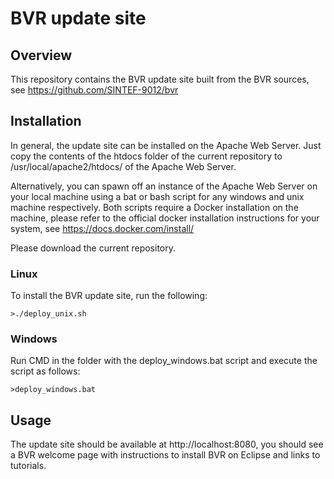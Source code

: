# BVR update site

## Overview
This repository contains the BVR update site built from the BVR sources, see https://github.com/SINTEF-9012/bvr

## Installation
In general, the update site can be installed on the Apache Web Server. Just copy the contents of the htdocs folder of the current repository to /usr/local/apache2/htdocs/ of the Apache Web Server. 

Alternatively, you can spawn off an instance of the Apache Web Server on your local machine using a bat or bash script for any windows and unix machine respectively. Both scripts require a Docker installation on the machine, please refer to the official docker installation instructions for your system, see https://docs.docker.com/install/

Please download the current repository.

### Linux
To install the BVR update site, run the following:
```
>./deploy_unix.sh
```
### Windows
Run CMD in the folder with the deploy_windows.bat script and execute the script as follows:
```
>deploy_windows.bat
```

## Usage
The update site should be available at http://localhost:8080, you should see a BVR welcome page with instructions to install BVR on Eclipse and links to tutorials.

